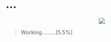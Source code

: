 # ...

<span align="center">

</span>


<div align="center">
<img src="file:///C:/Users/User/Documents/Documentos%20UTA-ISECMAR/Visual%20Studio%20Code-Projects/Logo%20LD%20Codes%20Edit.pdf" />
</div>


<p align="center">

>Working.........[5.5%]
